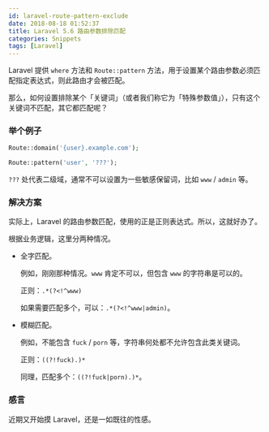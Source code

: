 ```yaml
---
id: laravel-route-pattern-exclude
date: 2018-08-18 01:52:37
title: Laravel 5.6 路由参数排除匹配
categories: Snippets
tags: [Laravel]
---
```


Laravel 提供 `where` 方法和 `Route::pattern` 方法，用于设置某个路由参数必须匹配指定表达式，则此路由才会被匹配。

那么，如何设置排除某个「关键词」（或者我们称它为「特殊参数值」），只有这个关键词不匹配，其它都匹配呢？

### 举个例子

```php
Route::domain('{user}.example.com');

Route::pattern('user', '???');
```

`???` 处代表二级域，通常不可以设置为一些敏感保留词，比如 `www` / `admin` 等。

### 解决方案

实际上，Laravel 的路由参数匹配，使用的正是正则表达式。所以，这就好办了。

根据业务逻辑，这里分两种情况。

- 全字匹配。

    例如，刚刚那种情况。`www` 肯定不可以，但包含 `www` 的字符串是可以的。

    正则：`.*(?<!^www)`

    如果需要匹配多个，可以：`.*(?<!^www|admin)`。

- 模糊匹配。

    例如，不能包含 `fuck` / `porn` 等，字符串何处都不允许包含此类关键词。

    正则：`((?!fuck).)*`

    同理，匹配多个：`((?!fuck|porn).)*`。

### 感言

近期又开始摸 Laravel，还是一如既往的性感。
